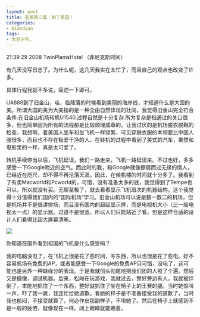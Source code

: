 ```yaml
---
layout: post
title: 赴美第二篇：到了美国！
categories:
- Diandian
tags:
- 太空少年, 
---
```

<p>21:39 29 2008 TwinPlamsHotel （菲尼克斯时间）</p>
<p>有几天没写日志了。为什么呢，这几天我实在太忙了，而且自己的观点也改变了许多。</p>
<p>具体行程我就不多说，简述一下即可。</p>
<p>UA888到了旧金山，哇，临降落的时候看到美丽的海岸线，才知道什么是大国的美。所谓大国的美为大美指的是一种全由自然体现的壮阔，我觉得旧金山完全符合条件.在旧金山机场转机U1540.过程自然是十分复杂.所为复杂是指通过的关口很多，但也简单因为所有的流程都是比较顺理成章的。让我讨厌的是机场脱衣脱鞋的检查，我想啊，着美国人坐车和坐飞机一样频繁，可见穿脱衣服的本领要比中国人强很多，而且也不存在极爱干净的人。在转机的过程中看到了美式的汽车，果然和电影里的一样，真是太可爱了。</p>
<p>转机手续停当以后，飞机延误，我们一路走来，飞机一路延误来。不过也好，多多感受一下Google附近的空气。而此时的我，和Google就像擦肩而过无缘的情人，已经近在咫尺，却不得不再沦落天涯。因此，在候机楼的时间就十分多了。我看到了有卖Macworld和Pcworld的，可惜，没有准备太多的钱，我觉得到了Tempe也可以，所以就没有买。无聊至极了，就去看看显示飞机班次的机器结构。这个我觉得十分值得我们国内的“国际机场”学习。旧金山机场可以说是数一数二的机场，但是机场并不是很讲排场，而且没有国内的超级显示屏，而是电视机大小（比一般电视太一点）的显示器。过道不是很宽，所以人们只能站近了看，但是这样合适的设计人们看得比超大屏幕清晰。</p>
<p><img src="http://m2.img.srcdd.com/farm4/d/2012/0627/10/506326ACB76D73FCB33A2BA7BAC266D2_B500_900_500_375.JPEG" /></p>你知道在国外看到祖国的飞机是什么感受吗？
<p>我的电脑没电了，在飞机上很是花了些时间，写东西，所以也很是花了些电。好不容易机场有免费的AP，或者能感受一下Google的免费AP只可惜，没电了，这可能也是另外一种缺缘分的表现。于是我就彻头彻尾地把我们团的人照了个遍。然后又是摄像，调试机器。后来，松岭在玩游戏，我就过去，整好旁边有人，我就被绊倒了，本能地抓住了一个东西，整好就抓住了坐在椅子上的王赛的腿。当时她惊叫一声，吓了我一跳，我连忙给她道歉。看她的样子是不准备接受我的道歉了，当时我也郁闷，不接受就算了，何必作出那副样子，不甩她了。然后在椅子上就感到不是一般的疲倦，就像现在一样。闭上眼睛就能睡着。</p>